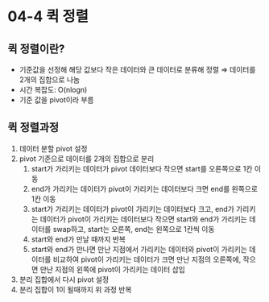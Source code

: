 # 04-4 퀵 정렬

## 퀵 정렬이란?

- 기준값을 선정해 해당 값보다 작은 데이터와 큰 데이터로 분류해 정렬
  ⇒ 데이터를 2개의 집합으로 나눔
- 시간 복잡도: O(nlogn)
- 기준 값을 pivot이라 부름

## 퀵 정렬과정

1. 데이터 분할 pivot 설정
2. pivot 기준으로 데이터를 2개의 집합으로 분리
    1. start가 가리키는 데이터가 pivot 데이터보다 작으면 start를 오른쪽으로 1칸 이동
    2. end가 가리키는 데이터가 pivot이 가리키는 데이터보다 크면 end를 왼쪽으로 1칸 이동
    3. start가 가리키는 데이터가 pivot이 가리키는 데이터보다 크고, end가 가리키는 데이터가 pivot이 가리키는 데이터보다 작으면 start와 end가 가리키는 데이터를 swap하고, start는 오른쪽, end는 왼쪽으로 1칸씩 이동
    4. start와 end가 만날 때까지 반복
    5. start와 end가 만나면 만난 지점에서 가리키는 데이터와 pivot이 가리키는 데이터를 비교하여 pivot이 가리키는 데이터가 크면 만난 지점의 오른쪽에, 작으면 만난 지점의 왼쪽에 pivot이 가리키는 데이터 삽입
3. 분리 집합에서 다시 pivot 설정
4. 분리 집합이 1이 될때까지 위 과정 반복